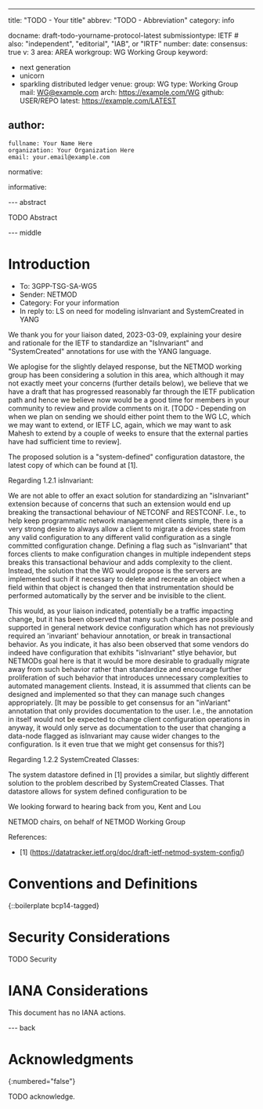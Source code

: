 ---
title: "TODO - Your title"
abbrev: "TODO - Abbreviation"
category: info

docname: draft-todo-yourname-protocol-latest
submissiontype: IETF  # also: "independent", "editorial", "IAB", or "IRTF"
number:
date:
consensus: true
v: 3
area: AREA
workgroup: WG Working Group
keyword:
 - next generation
 - unicorn
 - sparkling distributed ledger
venue:
  group: WG
  type: Working Group
  mail: WG@example.com
  arch: https://example.com/WG
  github: USER/REPO
  latest: https://example.com/LATEST

author:
 -
    fullname: Your Name Here
    organization: Your Organization Here
    email: your.email@example.com

normative:

informative:


--- abstract

TODO Abstract


--- middle

# Introduction

- To: 3GPP-TSG-SA-WG5
- Sender: NETMOD
- Category: For your information
- In reply to: LS on need for modeling isInvariant and SystemCreated in YANG

We thank you for your liaison dated, 2023-03-09, explaining your desire and rationale for the IETF to standardize an "IsInvariant" and "SystemCreated" annotations for use with the YANG language.

We aplogise for the slightly delayed response, but the NETMOD working group has been considering a solution in this area, which although it may not exactly meet your concerns (further details below), we believe that we have a draft that has progressed reasonably far through the IETF publication path and hence we believe now would be a good time for members in your community to review and provide comments on it.  [TODO - Depending on when we plan on sending we should either point them to the WG LC, which we may want to extend, or IETF LC, again, which we may want to ask Mahesh to extend by a couple of weeks to ensure that the external parties have had sufficient time to review].

The proposed solution is a "system-defined" configuration datastore, the latest copy of which can be found at [1].

Regarding 1.2.1 isInvariant:

We are not able to offer an exact solution for standardizing an "isInvariant" extension because of concerns that such an extension would end up breaking the transactional behaviour of NETCONF and RESTCONF.  I.e., to help keep programmatic network managemennt clients simple, there is a very strong desire to always allow a client to migrate a devices state from any valid configuration to any different valid configuration as a single committed configuration change.  Defining a flag such as "isInvariant" that forces clients to make configuration changes in multiple independent steps breaks this transactional behaviour and adds complexity to the client.  Instead, the solution that the WG would propose is the servers are implemented such if it necessary to delete and recreate an object when a field within that object is changed then that instrumentation should be performed automatically by the server and be invisible to the client.

This would, as your liaison indicated, potentially be a traffic impacting change, but it has been observed that many such changes are possible and supported in general network device configuration which has not previously required an 'invariant' behaviour annotation, or break in transactional behavior.  As you indicate, it has also been observed that some vendors do indeed have configuration that exhibits "isInvariant" stlye behavior, but NETMODs goal here is that it would be more desirable to gradually migrate away from such behavior rather than standardize and encourage further proliferation of such behavior that introduces unnecessary complexities to automated management clients.  Instead, it is assummed that clients can be designed and implemented so that they can manage such changes appropriately.  [It may be possible to get consensus for an "inVariant" annotation that only provides documentation to the user.  I.e., the annotation in itself would not be expected to change client configuration operations in anyway, it would only serve as documentation to the user that changing a data-node flagged as isInvariant may cause wider changes to the configuration.  Is it even true that we might get consensus for this?]

Regarding 1.2.2 SystemCreated Classes:

The system datastore defined in [1] provides a similar, but slightly different solution to the problem described by SystemCreated Classes.  That datastore allows for system defined configuration to be   

We looking forward to hearing back from you,
Kent and Lou

NETMOD chairs, on behalf of NETMOD Working Group

References:
 - [1] (https://datatracker.ietf.org/doc/draft-ietf-netmod-system-config/)


# Conventions and Definitions

{::boilerplate bcp14-tagged}


# Security Considerations

TODO Security


# IANA Considerations

This document has no IANA actions.


--- back

# Acknowledgments
{:numbered="false"}

TODO acknowledge.

